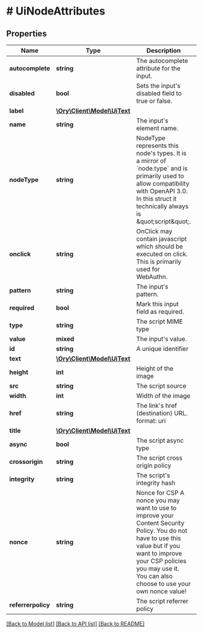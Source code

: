 # # UiNodeAttributes

## Properties

Name | Type | Description | Notes
------------ | ------------- | ------------- | -------------
**autocomplete** | **string** | The autocomplete attribute for the input. | [optional]
**disabled** | **bool** | Sets the input&#39;s disabled field to true or false. |
**label** | [**\Ory\Client\Model\UiText**](UiText.md) |  | [optional]
**name** | **string** | The input&#39;s element name. |
**nodeType** | **string** | NodeType represents this node&#39;s types. It is a mirror of &#x60;node.type&#x60; and is primarily used to allow compatibility with OpenAPI 3.0. In this struct it technically always is \&quot;script\&quot;. |
**onclick** | **string** | OnClick may contain javascript which should be executed on click. This is primarily used for WebAuthn. | [optional]
**pattern** | **string** | The input&#39;s pattern. | [optional]
**required** | **bool** | Mark this input field as required. | [optional]
**type** | **string** | The script MIME type |
**value** | **mixed** | The input&#39;s value. | [optional]
**id** | **string** | A unique identifier |
**text** | [**\Ory\Client\Model\UiText**](UiText.md) |  |
**height** | **int** | Height of the image |
**src** | **string** | The script source |
**width** | **int** | Width of the image |
**href** | **string** | The link&#39;s href (destination) URL.  format: uri |
**title** | [**\Ory\Client\Model\UiText**](UiText.md) |  |
**async** | **bool** | The script async type |
**crossorigin** | **string** | The script cross origin policy |
**integrity** | **string** | The script&#39;s integrity hash |
**nonce** | **string** | Nonce for CSP  A nonce you may want to use to improve your Content Security Policy. You do not have to use this value but if you want to improve your CSP policies you may use it. You can also choose to use your own nonce value! |
**referrerpolicy** | **string** | The script referrer policy |

[[Back to Model list]](../../README.md#models) [[Back to API list]](../../README.md#endpoints) [[Back to README]](../../README.md)

